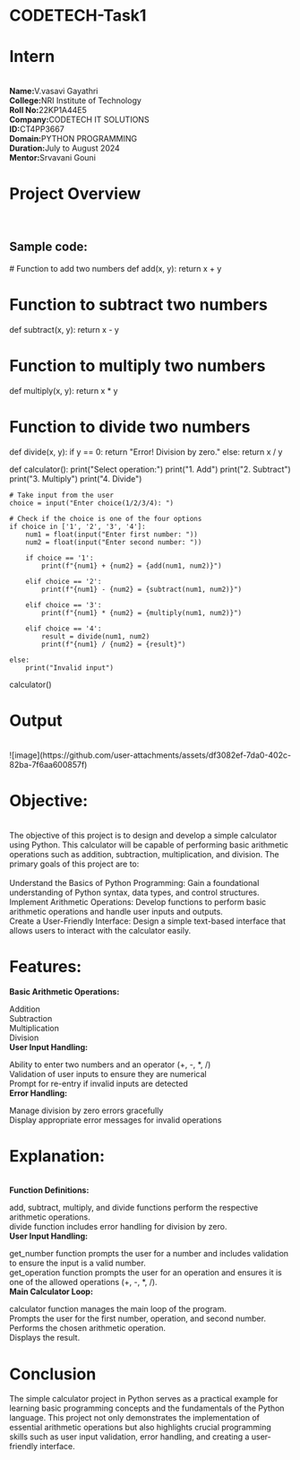 # CODETECH-Task1
<h1><b>Intern</b></h1><br>
<b>Name:</b>V.vasavi Gayathri<br>
<b>College:</b>NRI Institute of Technology<br>
<b>Roll No:</b>22KP1A44E5<br>
<B>Company:</B>CODETECH IT SOLUTIONS<br>
<B>ID:</B>CT4PP3667<br>
<B>Domain:</B>PYTHON PROGRAMMING<br>
<B>Duration:</B>July to August 2024<br>
<B>Mentor:</B>Srvavani Gouni<br>
<h1>Project Overview</h1><br>
<h2>Sample code:</h2>
# Function to add two numbers
def add(x, y):
    return x + y


# Function to subtract two numbers
def subtract(x, y):
    return x - y


# Function to multiply two numbers
def multiply(x, y):
    return x * y


# Function to divide two numbers
def divide(x, y):
    if y == 0:
        return "Error! Division by zero."
    else:
        return x / y


def calculator():
    print("Select operation:")
    print("1. Add")
    print("2. Subtract")
    print("3. Multiply")
    print("4. Divide")

    # Take input from the user
    choice = input("Enter choice(1/2/3/4): ")

    # Check if the choice is one of the four options
    if choice in ['1', '2', '3', '4']:
        num1 = float(input("Enter first number: "))
        num2 = float(input("Enter second number: "))

        if choice == '1':
            print(f"{num1} + {num2} = {add(num1, num2)}")

        elif choice == '2':
            print(f"{num1} - {num2} = {subtract(num1, num2)}")

        elif choice == '3':
            print(f"{num1} * {num2} = {multiply(num1, num2)}")

        elif choice == '4':
            result = divide(num1, num2)
            print(f"{num1} / {num2} = {result}")

    else:
        print("Invalid input")
calculator()<br>
<h1>Output</h1><br>
![image](https://github.com/user-attachments/assets/df3082ef-7da0-402c-82ba-7f6aa600857f)


<h1><b>Objective:</b></h1><br>
The objective of this project is to design and develop a simple calculator using Python. This calculator will be capable of performing basic arithmetic operations such as addition, subtraction, multiplication, and division. The primary goals of this project are to:<br><br>
Understand the Basics of Python Programming: Gain a foundational understanding of Python syntax, data types, and control structures.<br>
Implement Arithmetic Operations: Develop functions to perform basic arithmetic operations and handle user inputs and outputs.<br>
Create a User-Friendly Interface: Design a simple text-based interface that allows users to interact with the calculator easily.<br>
<h1><b>Features:</b></h1>
<b>Basic Arithmetic Operations:</b>

Addition<br>
Subtraction<br>
Multiplication<br>
Division<br>
<b>User Input Handling:</b><br>

Ability to enter two numbers and an operator (+, -, *, /)<br>
Validation of user inputs to ensure they are numerical<br>
Prompt for re-entry if invalid inputs are detected<br>
<b>Error Handling:</b><br>

Manage division by zero errors gracefully<br>
Display appropriate error messages for invalid operations<br>
<h1><b>Explanation:</b></h1><br>
<b>Function Definitions:</b>

add, subtract, multiply, and divide functions perform the respective arithmetic operations.<br>
divide function includes error handling for division by zero.<br>
<b>User Input Handling:</b>

get_number function prompts the user for a number and includes validation to ensure the input is a valid number.<br>
get_operation function prompts the user for an operation and ensures it is one of the allowed operations (+, -, *, /).<br>
<b>Main Calculator Loop:</b>

calculator function manages the main loop of the program.<br>
Prompts the user for the first number, operation, and second number.<br>
Performs the chosen arithmetic operation.<br>
Displays the result.<br>
<h1><b>Conclusion</b></h1>
The simple calculator project in Python serves as a practical example for learning basic programming concepts and the fundamentals of the Python language. This project not only demonstrates the implementation of essential arithmetic operations but also highlights crucial programming skills such as user input validation, error handling, and creating a user-friendly interface.








